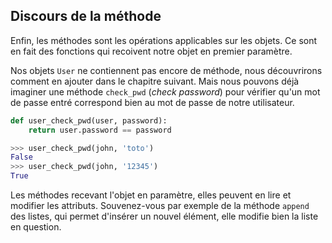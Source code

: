 ## Discours de la méthode

Enfin, les méthodes sont les opérations applicables sur les objets.
Ce sont en fait des fonctions qui recoivent notre objet en premier paramètre.

Nos objets `User` ne contiennent pas encore de méthode, nous découvrirons comment en ajouter dans le chapitre suivant.
Mais nous pouvons déjà imaginer une méthode `check_pwd` (*check password*) pour vérifier qu'un mot de passe entré correspond bien au mot de passe de notre utilisateur.

```python
def user_check_pwd(user, password):
    return user.password == password
```

```python
>>> user_check_pwd(john, 'toto')
False
>>> user_check_pwd(john, '12345')
True
```

Les méthodes recevant l'objet en paramètre, elles peuvent en lire et modifier les attributs.
Souvenez-vous par exemple de la méthode `append` des listes, qui permet d'insérer un nouvel élément, elle modifie bien la liste en question.
